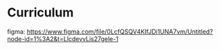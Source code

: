 # Curriculum
figma: https://www.figma.com/file/0LcfQSQV4KIfJDi1UNA7vm/Untitled?node-id=1%3A2&t=LlcdevvLis27gele-1

